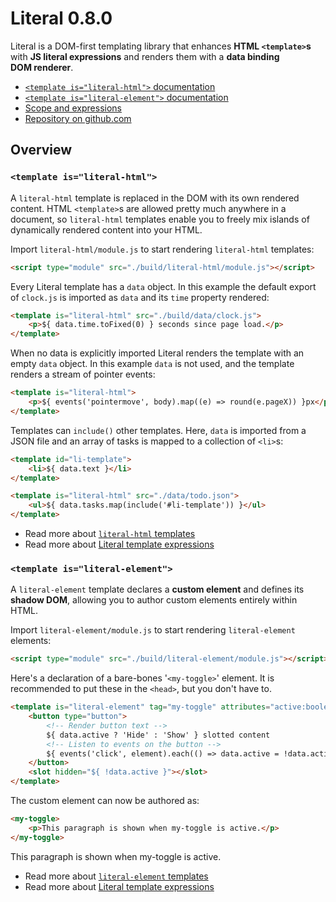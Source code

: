 
# Literal <span class="text-06">0.8.0</span>

Literal is a DOM-first templating library that enhances **HTML `<template>`s**
with **JS literal expressions** and renders them with a
**data binding DOM&nbsp;renderer**.

- [`<template is="literal-html">` documentation](https://stephen.band/literal/literal-html/)
- [`<template is="literal-element">` documentation](https://stephen.band/literal/literal-element/)
- [Scope and expressions](https://stephen.band/literal/templates/)
- [Repository on github.com](https://github.com/stephband/literal/)


## Overview

### `<template is="literal-html">`

A `literal-html` template is replaced in the DOM with its own rendered content.
HTML `<template>`s are allowed pretty much anywhere in a document, so
`literal-html` templates enable you to freely mix islands of dynamically
rendered content into your HTML.

Import `literal-html/module.js` to start rendering `literal-html` templates:

```html
<script type="module" src="./build/literal-html/module.js"></script>
```
<script type="module" src="./build/literal-html/module.js"></script>

Every Literal template has a `data` object. In this example the default export
of `clock.js` is imported as `data` and its `time` property rendered:

```html
<template is="literal-html" src="./build/data/clock.js">
    <p>${ data.time.toFixed(0) } seconds since page load.</p>
</template>
```
<div class="demo-block block">
<template is="literal-html" src="./build/data/clock.js">
    <p>${ data.time.toFixed(0) } seconds since page load.</p>
</template>
</div>

When no data is explicitly imported Literal renders the template with an
empty `data` object. In this example `data` is not used, and the template
renders a stream of pointer events:

```html
<template is="literal-html">
    <p>${ events('pointermove', body).map((e) => round(e.pageX)) }px</p>
</template>
```
<div class="demo-block block">
<template is="literal-html">
    <p>${ events('pointermove', body).map((e) => round(e.pageX)) }px</p>
</template>
</div>

Templates can `include()` other templates. Here, `data` is imported from a JSON
file and an array of tasks is mapped to a collection of `<li>`s:

```html
<template id="li-template">
    <li>${ data.text }</li>
</template>

<template is="literal-html" src="./data/todo.json">
    <ul>${ data.tasks.map(include('#li-template')) }</ul>
</template>
```
<div class="demo-block block">
<template id="li-template">
    <li>${ data.text }</li>
</template>

<template is="literal-html" src="./data/todo.json">
    <ul>${ data.tasks.map(include('#li-template')) }</ul>
</template>
</div>


- Read more about [`literal-html` templates](https://stephen.band/literal/literal-html/)
- Read more about [Literal template expressions](https://stephen.band/literal/templates/)

### `<template is="literal-element">`

A `literal-element` template declares a **custom element** and defines its
**shadow DOM**, allowing you to author custom elements entirely within HTML.

Import `literal-element/module.js` to start rendering `literal-element` elements:

```html
<script type="module" src="./build/literal-element/module.js"></script>
```
<script type="module" src="./build/literal-element/module.js"></script>

Here's a declaration of a bare-bones '`<my-toggle>`' element. It is recommended
to put these in the `<head>`, but you don't have to.

```html
<template is="literal-element" tag="my-toggle" attributes="active:boolean">
    <button type="button">
        <!-- Render button text -->
        ${ data.active ? 'Hide' : 'Show' } slotted content
        <!-- Listen to events on the button -->
        ${ events('click', element).each(() => data.active = !data.active) }
    </button>
    <slot hidden="${ !data.active }"></slot>
</template>
```

The custom element can now be authored as:

```html
<my-toggle>
    <p>This paragraph is shown when my-toggle is active.</p>
</my-toggle>
```

<div class="demo-block block">
<template is="literal-element" tag="my-toggle" attributes="active:boolean">
    <button type="button">
        <!-- Render button text -->
        ${ data.active ? 'Hide' : 'Show' } slotted content
        <!-- Listen to events on the button -->
        ${ events('click', element).each(() => data.active = !data.active) }
    </button>
    <slot hidden="${ !data.active }"></slot>
</template>
<my-toggle>
    <p>This paragraph is shown when my-toggle is active.</p>
</my-toggle>
</div>

- Read more about [`literal-element` templates](https://stephen.band/literal/literal-element/)
- Read more about [Literal template expressions](https://stephen.band/literal/templates/)
